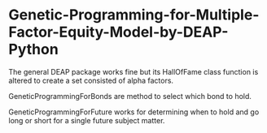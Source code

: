 # Genetic-Programming-for-Multiple-Factor-Equity-Model-by-DEAP-Python

The general DEAP package works fine but its HallOfFame class function is altered to create a set consisted of alpha factors.

GeneticProgrammingForBonds are method to select which bond to hold.

GeneticProgrammingForFuture works for determining when to hold and go long or short for a single future subject matter.
